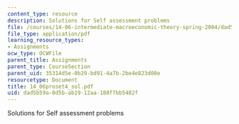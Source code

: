 ```yaml
---
content_type: resource
description: Solutions for Self assessment problems
file: /courses/14-06-intermediate-macroeconomic-theory-spring-2004/dad5b59a0d5bab1912aa180f7bb5482f_14_06proset4_sol.pdf
file_type: application/pdf
learning_resource_types:
- Assignments
ocw_type: OCWFile
parent_title: Assignments
parent_type: CourseSection
parent_uid: 35314d5e-0b29-bd91-4a7b-2be4e823d00e
resourcetype: Document
title: 14_06proset4_sol.pdf
uid: dad5b59a-0d5b-ab19-12aa-180f7bb5482f
---
```

Solutions for Self assessment problems

